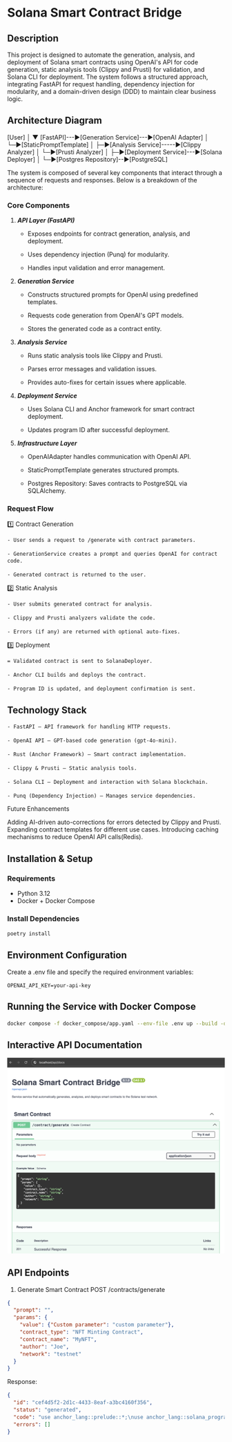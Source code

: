 # Solana Smart Contract Bridge

## Description

This project is designed to automate the generation, analysis, and deployment of Solana smart contracts using OpenAI's API for code generation, static analysis tools (Clippy and Prusti) for validation, and Solana CLI for deployment. The system follows a structured approach, integrating FastAPI for request handling, dependency injection for modularity, and a domain-driven design (DDD) to maintain clear business logic.

## Architecture Diagram

[User]
    │
    ▼
[FastAPI]---▶[Generation Service]---▶[OpenAI Adapter]
          │                       └─▶[StaticPromptTemplate]
          │
          ├─▶[Analysis Service]-----▶[Clippy Analyzer]
          │                       └─▶[Prusti Analyzer]
          │
          ├─▶[Deployment Service]---▶[Solana Deployer]
          │
          └─▶[Postgres Repository]--▶[PostgreSQL]

The system is composed of several key components that interact through a sequence of requests and responses. Below is a breakdown of the architecture:

### Core Components

1. ***API Layer (FastAPI)***

    - Exposes endpoints for contract generation, analysis, and deployment.

    - Uses dependency injection (Punq) for modularity.

    - Handles input validation and error management.

2. ***Generation Service***

    - Constructs structured prompts for OpenAI using predefined templates.

    - Requests code generation from OpenAI's GPT models.

    - Stores the generated code as a contract entity.

3. ***Analysis Service***

    - Runs static analysis tools like Clippy and Prusti.

    - Parses error messages and validation issues.

    - Provides auto-fixes for certain issues where applicable.

4. ***Deployment Service***

    - Uses Solana CLI and Anchor framework for smart contract deployment.

    - Updates program ID after successful deployment.

5. ***Infrastructure Layer***

    - OpenAIAdapter handles communication with OpenAI API.

    - StaticPromptTemplate generates structured prompts.
    
    - Postgres Repository: Saves contracts to PostgreSQL via SQLAlchemy.

### Request Flow

1️⃣ Contract Generation

    - User sends a request to /generate with contract parameters.

    - GenerationService creates a prompt and queries OpenAI for contract code.

    - Generated contract is returned to the user.

2️⃣ Static Analysis

    - User submits generated contract for analysis.

    - Clippy and Prusti analyzers validate the code.

    - Errors (if any) are returned with optional auto-fixes.

3️⃣ Deployment

    = Validated contract is sent to SolanaDeployer.

    - Anchor CLI builds and deploys the contract.

    - Program ID is updated, and deployment confirmation is sent.

## Technology Stack

    - FastAPI – API framework for handling HTTP requests.

    - OpenAI API – GPT-based code generation (gpt-4o-mini).

    - Rust (Anchor Framework) – Smart contract implementation.

    - Clippy & Prusti – Static analysis tools.

    - Solana CLI – Deployment and interaction with Solana blockchain.

    - Punq (Dependency Injection) – Manages service dependencies.

Future Enhancements

Adding AI-driven auto-corrections for errors detected by Clippy and Prusti.
Expanding contract templates for different use cases.
Introducing caching mechanisms to reduce OpenAI API calls(Redis).

## Installation & Setup

### Requirements

- Python 3.12
- Docker + Docker Compose

### Install Dependencies
```bash
poetry install
```

## Environment Configuration

Create a .env file and specify the required environment variables:
```env
OPENAI_API_KEY=your-api-key
```

## Running the Service with Docker Compose
```bash
docker compose -f docker_compose/app.yaml --env-file .env up --build -d
```

## Interactive API Documentation
![alt text](134_api.png)

## API Endpoints
1. Generate Smart Contract
POST /contracts/generate
```json
{
  "prompt": "",
  "params": {
    "value": {"Custom parameter": "custom parameter"},
    "contract_type": "NFT Minting Contract",
    "contract_name": "MyNFT",
    "author": "Joe",
    "network": "testnet"
  }
}

```
Response:
```json
{
  "id": "cef4d5f2-2d1c-4433-8eaf-a3bc4160f356",
  "status": "generated",
  "code": "use anchor_lang::prelude::*;\nuse anchor_lang::solana_program::pubkey::Pubkey;\nuse std::str::FromStr;\ndeclare_id!(\"bf586cbafd73c29266cb72fbba55b5ef\");\n#[program]\npub mod mynft {\n    use super::*;\n    pub fn initialize(ctx: Context<Initialize>, _name: String, _symbol: String) -> Result<()> {\n        let nft_account = &mut ctx.accounts.nft_account;\n        nft_account.name = _name;\n        nft_account.symbol = _symbol;\n        nft_account.mint_count = 0;\n        Ok(())\n    }\n    pub fn mint(ctx: Context<Mint>, _creator: Pubkey) -> Result<()> {\n        let nft_account = &mut ctx.accounts.nft_account;\n        require!(_creator == ctx.accounts.owner.key(), MyError::Unauthorized);\n        require!(nft_account.mint_count < 10000, MyError::MaxSupplyReached);\n        nft_account.mint_count += 1;\n        let new_token = Token::new(_creator, nft_account.mint_count); // Assuming Token struct exists\n        nft_account.tokens.push(new_token);\n        Ok(())\n    }\n    pub fn update_name(ctx: Context<UpdateName>, new_name: String) -> Result<()> {\n        let nft_account = &mut ctx.accounts.nft_account;\n        require!(new_name.len() <= 32, MyError::NameTooLong);\n        nft_account.name = new_name;\n        Ok(())\n    }\n}\n#[derive(Accounts)]\npub struct Initialize<'info> {\n    #[account(init, payer = signer, space = NftAccount::LEN)]\n    pub nft_account: Account<'info, NftAccount>,\n    #[account(mut)]\n    pub signer: Signer<'info>,\n    pub system_program: Program<'info, System>,\n}\n#[derive(Accounts)]\npub struct Mint<'info> {\n    #[account(mut)]\n    pub nft_account: Account<'info, NftAccount>,\n    #[account(mut)]\n    pub owner: Signer<'info>,\n}\n#[derive(Accounts)]\npub struct UpdateName<'info> {\n    #[account(mut)]\n    pub nft_account: Account<'info, NftAccount>,\n}\n#[account]\npub struct NftAccount {\n    pub name: String,\n    pub symbol: String,\n    pub mint_count: u32,\n    pub tokens: Vec<Token>, // Assuming Token struct is defined elsewhere\n}\nimpl NftAccount {\n    const LEN: usize = 8 + 4 + (32 * 3); // Adjust length as per fields\n}\n#[derive(Debug, Clone, Copy, AnchorSerialize, AnchorDeserialize)]\npub struct Token {\n    creator: Pubkey,\n    token_id: u32,\n}\n#[error]\npub enum MyError {\n    #[msg(\"You are not authorized to perform this action.\")]\n    Unauthorized,\n    #[msg(\"Maximum supply of NFTs has been reached.\")]\n    MaxSupplyReached,\n    #[msg(\"The name provided is too long.\")]\n    NameTooLong,\n}\n// Unit tests\n#[cfg(test)]\nmod tests {\n    use super::*;\n    use anchor_lang::prelude::*;\n    use anchor_lang::solana_program::clock::Clock;\n    use anchor_lang::{Key, ToAccountInfo};\n    #[test]\n    fn test_initialize() {\n        // Implement test logic for initializing NftAccount\n    }\n    #[test]\n    fn test_minting() {\n        // Implement test logic for minting NFT\n    }\n    #[test]\n    fn test_update_name() {\n        // Implement test logic for updating NFT name\n    }\n}",
  "errors": []
}
```

